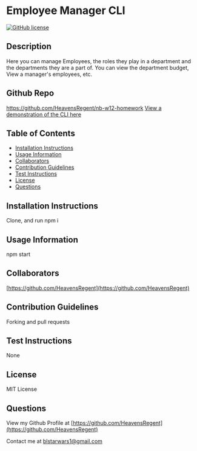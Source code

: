 # Employee Manager CLI
[![GitHub license](https://img.shields.io/badge/license-MIT-green)](./LICENSE.txt)

## Description
Here you can manage Employees, the roles they play in a department and the departments they are a part of. You can view the department budget, View a manager's employees, etc.

## Github Repo
https://github.com/HeavensRegent/nb-w12-homework
[View a demonstration of the CLI here](https://drive.google.com/file/d/1hZfjRUG6fXXyfBdntIEbhZxFD4cH1vnO/view)

## Table of Contents
* [Installation Instructions](<#installation-instructions>)
* [Usage Information](<#usage-information>)
* [Collaborators](<#collaborators>)
* [Contribution Guidelines](<#contribution-guidelines>)
* [Test Instructions](<#test-instructions>)
* [License](<#license>)
* [Questions](<#questions>)


## Installation Instructions
Clone, and run npm i

## Usage Information
npm start

## Collaborators
[https://github.com/HeavensRegent](https://github.com/HeavensRegent)

## Contribution Guidelines
Forking and pull requests

## Test Instructions
None

## License
MIT License

## Questions
View my Github Profile at [https://github.com/HeavensRegent](https://github.com/HeavensRegent)

Contact me at blstarwars1@gmail.com
